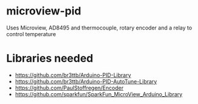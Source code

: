 # microview-pid
Uses Microview, AD8495 and thermocouple, rotary encoder and a relay to control temperature
# Libraries needed
- https://github.com/br3ttb/Arduino-PID-Library
- https://github.com/br3ttb/Arduino-PID-AutoTune-Library
- https://github.com/PaulStoffregen/Encoder
- https://github.com/sparkfun/SparkFun_MicroView_Arduino_Library
